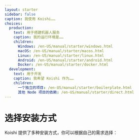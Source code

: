 ```yaml
---
layout: starter
sidebar: false
caption: 我使用 Koishi……
choices:
  production:
    text: 用于搭建机器人服务
    caption: 我的运行环境是……
    children:
      Windows: /en-US/manual/starter/windows.html
      macOS: /en-US/manual/starter/macos.html
      Linux: /en-US/manual/starter/linux.html
      Android: /en-US/manual/starter/android.html
      Docker: /en-US/manual/starter/docker.html
  development:
    text: 用于开发
    caption: 我希望 Koishi 作为……
    children:
      一个独立的项目: /en-US/manual/starter/boilerplate.html
      其他 Node 项目的依赖: /en-US/manual/starter/direct.html
---
```


# 选择安装方式

Koishi 提供了多种安装方式，你可以根据自己的需求选择：
